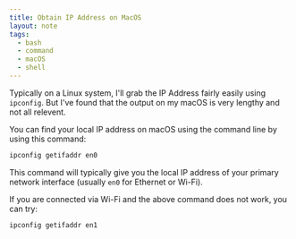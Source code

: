 ```yaml
---
title: Obtain IP Address on MacOS
layout: note
tags:
  - bash
  - command
  - macOS
  - shell
---
```


Typically on a Linux system, I'll grab the IP Address fairly easily using `ipconfig`. But I've found that the output on my  macOS is very lengthy and not all relevent.

You can find your local IP address on macOS using the command line by using this command:

   ```bash
   ipconfig getifaddr en0
   ```

This command will typically give you the local IP address of your primary network interface (usually `en0` for Ethernet or Wi-Fi).

If you are connected via Wi-Fi and the above command does not work, you can try:

   ```bash
   ipconfig getifaddr en1
   ```

